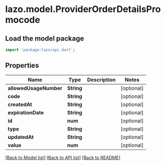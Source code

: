 # lazo.model.ProviderOrderDetailsPromocode

## Load the model package
```dart
import 'package:lazo/api.dart';
```

## Properties
Name | Type | Description | Notes
------------ | ------------- | ------------- | -------------
**allowedUsageNumber** | **String** |  | [optional] 
**code** | **String** |  | [optional] 
**createdAt** | **String** |  | [optional] 
**expirationDate** | **String** |  | [optional] 
**id** | **num** |  | [optional] 
**type** | **String** |  | [optional] 
**updatedAt** | **String** |  | [optional] 
**value** | **num** |  | [optional] 

[[Back to Model list]](../README.md#documentation-for-models) [[Back to API list]](../README.md#documentation-for-api-endpoints) [[Back to README]](../README.md)



